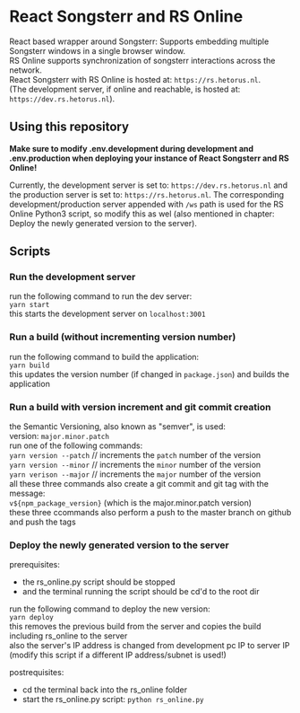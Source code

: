 # React Songsterr and RS Online

React based wrapper around Songsterr: Supports embedding multiple Songsterr windows in a single browser window.  
RS Online supports synchronization of songsterr interactions across the network.  
React Songsterr with RS Online is hosted at: `https://rs.hetorus.nl`.  
(The development server, if online and reachable, is hosted at: `https://dev.rs.hetorus.nl`).

## Using this repository

**Make sure to modify .env.development during development and .env.production when deploying your instance of React Songsterr and RS Online!**

Currently, the development server is set to: `https://dev.rs.hetorus.nl` and the production server is set to: `https://rs.hetorus.nl`.
The corresponding development/production server appended with `/ws` path is used for the RS Online Python3 script, so modify this as wel (also mentioned in chapter: Deploy the newly generated version to the server).

## Scripts

### Run the development server

run the following command to run the dev server:  
`yarn start`  
this starts the development server on `localhost:3001`

### Run a build (without incrementing version number)

run the following command to build the application:  
`yarn build`  
this updates the version number (if changed in `package.json`) and builds the application

### Run a build with version increment and git commit creation

the Semantic Versioning, also known as "semver", is used:  
version: `major.minor.patch`  
run one of the following commands:  
`yarn version --patch` // increments the `patch` number of the version  
`yarn version --minor` // increments the `minor` number of the version  
`yarn verison --major` // increments the `major` number of the version  
all these three commands also create a git commit and git tag with the message:  
`v${npm_package_version}` (which is the major.minor.patch version)  
these three ccommands also perform a push to the master branch on github and push the tags

### Deploy the newly generated version to the server

prerequisites:

- the rs_online.py script should be stopped
- and the terminal running the script should be cd'd to the root dir

run the following command to deploy the new version:  
`yarn deploy`  
this removes the previous build from the server and copies the build including rs_online to the server  
also the server's IP address is changed from development pc IP to server IP  
(modify this script if a different IP address/subnet is used!)

postrequisites:

- cd the terminal back into the rs_online folder
- start the rs_online.py script: `python rs_online.py`
